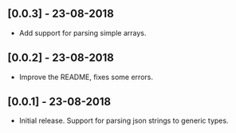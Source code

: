 ## [0.0.3] - 23-08-2018
* Add support for parsing simple arrays.

## [0.0.2] - 23-08-2018
* Improve the README, fixes some errors.

## [0.0.1] - 23-08-2018
* Initial release. Support for parsing json strings to generic types.
